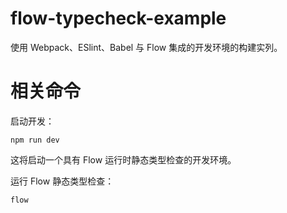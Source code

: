# flow-typecheck-example

使用 Webpack、ESlint、Babel 与 Flow 集成的开发环境的构建实列。

# 相关命令

启动开发：
```
npm run dev
```
这将启动一个具有 Flow 运行时静态类型检查的开发环境。

运行 Flow 静态类型检查：
```
flow
```


